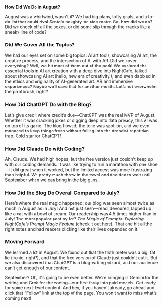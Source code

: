 **How Did We Do in August?**

August was a whirlwind, wasn't it? We had big plans, lofty goals, and a to-do list that could rival Santa's naughty-or-nice roster. So, how did we do? Did we check off all the boxes, or did some slip through the cracks like a sneaky line of code?

### Did We Cover All the Topics?
We had our eyes set on some big topics: AI art tools, showcasing AI art, the creative process, and the intersection of AI with AR. Did we cover everything? Well, we hit most of them out of the park! We explored the essential tools in AI art creation with a deep dive into NightCafe, talked about showcasing AI art (hello, new era of creativity!), and even dabbled in the ethics and originality of AI-generated art. AR and immersive experiences? Maybe we’ll save that for another month. Let’s not overwhelm the paintbrush, right?

### How Did ChatGPT Do with the Blog?
Let’s give credit where credit’s due—ChatGPT was the real MVP of August. Whether it was cracking jokes or digging deep into data privacy, this AI was on top of its game. The blog flowed, the tone was spot-on, and we even managed to keep things fresh without falling into the dreaded repetition trap. Gold star for ChatGPT!

### How Did Claude Do with Coding?
Ah, Claude. We had high hopes, but the free version just couldn’t keep up with our coding demands. It was like trying to run a marathon with one shoe—it did great when it worked, but the limited access was more frustrating than helpful. We pretty much threw in the towel and decided to wait until September when we can bring in the big guns.

### How Did the Blog Do Overall Compared to July?
Here’s where the real magic happened: our blog was seen almost twice as much in August as in July! And not just seen—read, devoured, lapped up like a cat with a bowl of cream. Our readership was 4.5 times higher than in July! The most popular post by far? *The Magic of Prompts: Exploring NightCafe’s Prompt Magic Feature* (check it out [here](https://medium.com/p/1592ba53f2c1)). That one hit all the right notes and had readers clicking like their lives depended on it.

### Moving Forward
We learned a lot in August. We found out that the truth meter was a big, fat lie (ironic, right?), and that the free version of Claude just couldn’t cut it. But we also discovered that ChatGPT is a blog-writing wizard, and our audience can’t get enough of our content. 

September? Oh, it's going to be even better. We’re bringing in Gemini for the writing and Grok for the coding—our first foray into paid models. Get ready for some next-level content. And hey, if you haven’t already, go ahead and click that “Follow” link at the top of the page. You won’t want to miss what’s coming next!